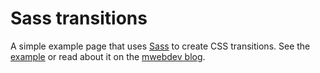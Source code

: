 # Sass transitions

A simple example page that uses [Sass](http://sass-lang.com/) to create CSS transitions. See the
[example](http://mwdapps.tomkr.org/transitions/) or read about it on the
[mwebdev blog](http://mwebdev.tomkr.org/2012/04/page-transitions-with-sass/).
